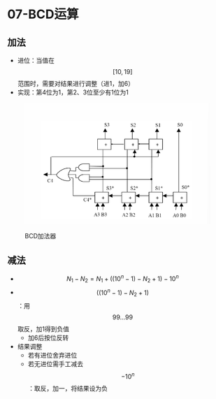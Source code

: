 # 07-BCD运算

## 加法

* 进位：当值在$$[10,19]$$范围时，需要对结果进行调整（进1，加6）
* 实现：第4位为1，第2、3位至少有1位为1

<figure><img src="../../.gitbook/assets/coa-07-bcd-add.png" alt=""><figcaption><p>BCD加法器</p></figcaption></figure>

## 减法

* $$N_1-N_2=N_1+\left((10^n-1)-N_2+1\right)-10^n$$
* $$\left((10^n-1)-N_2+1\right)$$：用$$99...99$$取反，加1得到负值
  * 加6后按位反转
* 结果调整
  * 若有进位舍弃进位
  * 若无进位需手工减去$$-10^n$$：取反，加一，将结果设为负
